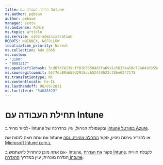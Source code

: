 ```yaml
---
title: תחילת העבודה עם Intune
ms.author: pebaum
author: pebaum
manager: scotv
ms.audience: Admin
ms.topic: article
ms.service: o365-administration
ROBOTS: NOINDEX, NOFOLLOW
localization_priority: Normal
ms.collection: Adm_O365
ms.custom:
- "3190"
- "9001217"
ms.openlocfilehash: 5cd07d74139cff81b36504d2fa69a1e56334a58c72a041d965a1d80c55ee3d7e
ms.sourcegitcommit: b5f7da89a650d2915dc652449623c78be6247175
ms.translationtype: MT
ms.contentlocale: he-IL
ms.lasthandoff: 08/05/2021
ms.locfileid: "54088829"
---
```

# <a name="getting-started-with-intune"></a>תחילת העבודה עם Intune

לסיור מהיר ב- Intune ובקונסולת הניהול, עיין בהדרכה של [Intune בפורטל Azure](https://docs.microsoft.com/mem/intune/fundamentals/tutorial-walkthrough-endpoint-manager).

אם אתה רוצה לנסות את Intune או להגדיר גירסת ניסיון, סקור [התחלה מהירה: נסה Microsoft Intune בחינם.](https://docs.microsoft.com/intune/fundamentals/free-trial-sign-up)

אם אתה מוכן להתחיל להשתמש ב- Intune, סקור [את הגדרת Intune](https://docs.microsoft.com/mem/intune/fundamentals/setup-steps). לקבלת חוויית הגדרה מונחית, עיין במדריך [ההגדרה Intune](https://admin.microsoft.com/AdminPortal/Home?ref=/modernonboarding/intunesetupguide).
